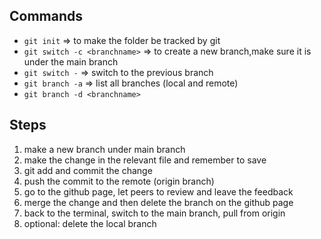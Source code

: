 ## Commands

- `git init` => to make the folder be tracked by git
- `git switch -c <branchname>` => to create a new branch,make sure it is under the main branch
- `git switch -` => switch to the previous branch
- `git branch -a` => list all branches (local and remote)
- `git branch -d <branchname>`

## Steps

1. make a new branch under main branch
2. make the change in the relevant file and remember to save
3. git add and commit the change
4. push the commit to the remote (origin branch)
5. go to the github page, let peers to review and leave the feedback
6. merge the change and then delete the branch on the github page
7. back to the terminal, switch to the main branch, pull from origin
8. optional: delete the local branch
